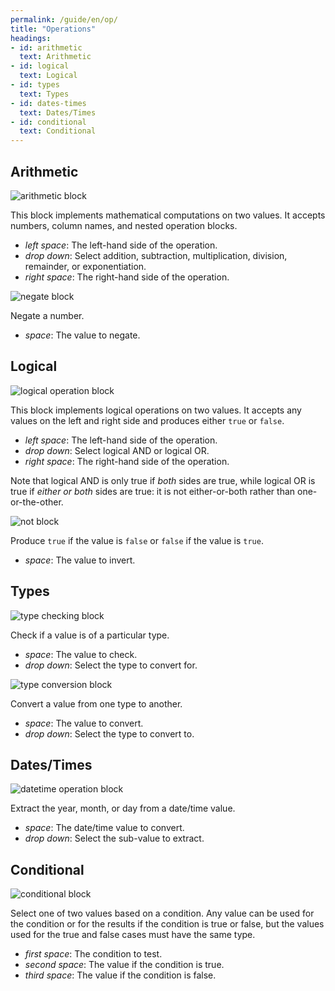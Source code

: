 ```yaml
---
permalink: /guide/en/op/
title: "Operations"
headings:
- id: arithmetic
  text: Arithmetic
- id: logical
  text: Logical
- id: types
  text: Types
- id: dates-times
  text: Dates/Times
- id: conditional
  text: Conditional
---
```


## Arithmetic

<img class="block" src="{{page.permalink | append: 'arithmetic.svg' | relative_url}}" alt="arithmetic block"/>

This block implements mathematical computations on two values.
It accepts numbers, column names, and nested operation blocks.

- *left space*: The left-hand side of the operation.
- *drop down*: Select addition, subtraction, multiplication, division, remainder, or exponentiation.
- *right space*: The right-hand side of the operation.

<img class="block" src="{{page.permalink | append: 'negate.svg' | relative_url}}" alt="negate block"/>

Negate a number.

- *space*: The value to negate.

## Logical

<img class="block" src="{{page.permalink | append: 'logical_op.svg' | relative_url}}" alt="logical operation block"/>

This block implements logical operations on two values.
It accepts any values on the left and right side
and produces either `true` or `false`.

- *left space*: The left-hand side of the operation.
- *drop down*: Select logical AND or logical OR.
- *right space*: The right-hand side of the operation.

Note that logical AND is only true if *both* sides are true,
while logical OR is true if *either or both* sides are true:
it is not either-or-both rather than one-or-the-other.

<img class="block" src="{{page.permalink | append: 'not.svg' | relative_url}}" alt="not block"/>

Produce `true` if the value is `false` or `false` if the value is `true`.

- *space*: The value to invert.

## Types

<img class="block" src="{{page.permalink | append: 'type_check.svg' | relative_url}}" alt="type checking block"/>

Check if a value is of a particular type.

- *space*: The value to check.
- *drop down*: Select the type to convert for.

<img class="block" src="{{page.permalink | append: 'type_convert.svg' | relative_url}}" alt="type conversion block"/>

Convert a value from one type to another.

- *space*: The value to convert.
- *drop down*: Select the type to convert to.

## Dates/Times

<img class="block" src="{{page.permalink | append: 'datetime_op.svg' | relative_url}}" alt="datetime operation block"/>

Extract the year, month, or day from a date/time value.

- *space*: The date/time value to convert.
- *drop down*: Select the sub-value to extract.

## Conditional

<img class="block" src="{{page.permalink | append: 'conditional.svg' | relative_url}}" alt="conditional block"/>

Select one of two values based on a condition.
Any value can be used for the condition or for the results if the condition is true or false,
but the values used for the true and false cases must have the same type.

- *first space*: The condition to test.
- *second space*: The value if the condition is true.
- *third space*: The value if the condition is false.
